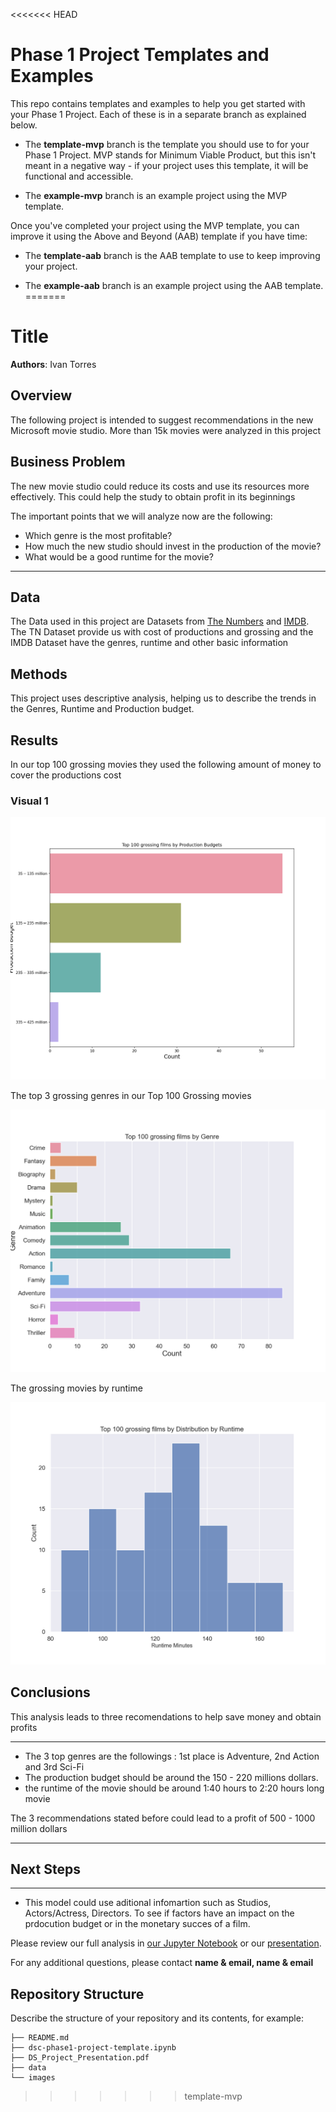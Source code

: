 <<<<<<< HEAD
# Phase 1 Project Templates and Examples

This repo contains templates and examples to help you get started with your Phase 1 Project. Each of these is in a separate branch as explained below.

- The **template-mvp** branch is the template you should use to for your Phase 1 Project. MVP stands for Minimum Viable Product, but this isn't meant in a negative way - if your project uses this template, it will be functional and accessible.

- The **example-mvp** branch is an example project using the MVP template.

Once you've completed your project using the MVP template, you can improve it using the Above and Beyond (AAB) template if you have time:

- The **template-aab** branch is the AAB template to use to keep improving your project.

- The **example-aab** branch is an example project using the AAB template.
=======
# Title

**Authors**: Ivan Torres

## Overview

The following project is intended to suggest recommendations in the new Microsoft movie studio. More than 15k movies were analyzed in this project

## Business Problem

The new movie studio could reduce its costs and use its resources more effectively. This could help the study to obtain profit in its beginnings

The important points that we will analyze now are the following:
* Which genre is the most profitable?
* How much the new studio should invest in the production of the movie?
* What would be a good runtime for the movie?
***

## Data

The Data used in this project are Datasets from [The Numbers](https://www.the-numbers.com) and [IMDB](https://www.imdb.com). 
The TN Dataset provide us with cost of productions and grossing and the IMDB Dataset have the genres, runtime and other basic information

## Methods

This project uses descriptive analysis, helping us to describe the trends in the Genres, Runtime and Production budget.

## Results

In our top 100 grossing movies they used the following amount of money to cover the productions cost



### Visual 1
![grossing_films_by_productions](./images/grossing_films_by_productions.png)

The top 3 grossing genres in our Top 100 Grossing movies

![grossing_films_by_genre](./images/grossing_films_by_genre.png)

The grossing movies by runtime

![grossing_films_by_runtime](./images/grossing_films_by_runtime.png)

## Conclusions
This analysis leads to three recomendations to help save money and obtain profits

***

* The 3 top genres are the followings : 1st place is Adventure, 2nd Action and 3rd Sci-Fi
* The production budget should be around the 150 - 220 millions dollars.
* the runtime of the movie should be around 1:40 hours to 2:20 hours long movie

The 3 recommendations stated before could lead to a profit of 500 - 1000 million dollars
***

## Next Steps

***
* This model could use aditional infomartion such as Studios, Actors/Actress, Directors. To see if factors have an impact on the prdocution budget or in the monetary succes of a film.

Please review our full analysis in [our Jupyter Notebook](./dsc-phase1-project-template.ipynb) or our [presentation](./DS_Project_Presentation.pdf).

For any additional questions, please contact **name & email, name & email**

## Repository Structure

Describe the structure of your repository and its contents, for example:

```
├── README.md                         
├── dsc-phase1-project-template.ipynb  
├── DS_Project_Presentation.pdf        
├── data                                
└── images                             
```
>>>>>>> template-mvp
